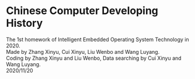 # Chinese Computer Developing History
The 1st homework of Intelligent Embedded Operating System Technology in 2020.  
Made by Zhang Xinyu, Cui Xinyu, Liu Wenbo and Wang Luyang.  
Coding by Zhang Xinyu and Liu Wenbo, Data searching by Cui Xinyu and Wang Luyang.  
2020/11/20
